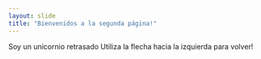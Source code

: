 ```yaml
---
layout: slide
title: "Bienvenidos a la segunda página!"
---
```

Soy un unicornio retrasado
Utiliza la flecha hacia la izquierda para volver!

